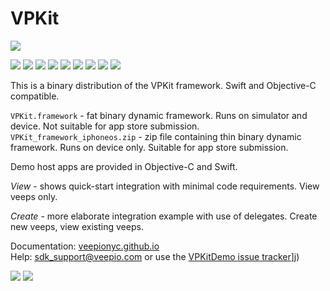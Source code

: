 # VPKit

![](https://img.shields.io/badge/uses-badges-green.svg)

![](https://img.shields.io/badge/build-passing-green.svg)
![](https://img.shields.io/cocoapods/l/VPKit.svg)
![](https://img.shields.io/cocoapods/v/VPKit.svg)
![](https://img.shields.io/cocoapods/at/VPKit.svg)
![](https://img.shields.io/cocoapods/p/VPKit.svg)
![](https://img.shields.io/cocoapods/at/VPKit.svg)
![](https://img.shields.io/badge/obj--c-compatible-green.svg)
![](https://img.shields.io/badge/swift-compatible-green.svg)
![](https://img.shields.io/badge/picklerick-passing-green.svg)

This is a binary distribution of the VPKit framework. Swift and Objective-C compatible.

`VPKit.framework` - fat binary dynamic framework. Runs on simulator and device. Not suitable for app store submission.
`VPKit_framework_iphoneos.zip` - zip file containing thin binary dynamic framework. Runs on device only. Suitable for app store submission.


Demo host apps are provided in Objective-C and Swift. 

_View_ - shows quick-start integration with minimal code requirements. View veeps only.  

_Create_ - more elaborate integration example with use of delegates. Create new veeps, view existing veeps.  



Documentation: [veepionyc.github.io](https://veepionyc.github.io)   
Help: sdk_support@veepio.com or use the [VPKitDemo issue tracker](https://github.com/veepionyc/VPKitDemo/issues)]j)

![](https://veepionyc.github.io/assets/img/consume.jpg)
![](https://veepionyc.github.io/assets/img/create.jpg)


